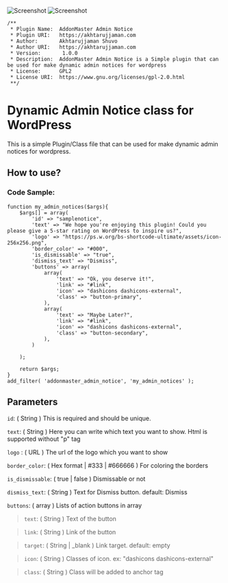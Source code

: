 ![Screenshot](https://raw.githubusercontent.com/akshuvo/class-admin-notice/master/class-admin-notice.png)
![Screenshot](https://raw.githubusercontent.com/akshuvo/class-admin-notice/master/class-admin-notice.png)

    /**
     * Plugin Name:  AddonMaster Admin Notice
     * Plugin URI:   https://akhtarujjaman.com
     * Author:       Akhtarujjaman Shuvo
     * Author URI:   https://akhtarujjaman.com
     * Version: 	  1.0.0
     * Description:  AddonMaster Admin Notice is a Simple plugin that can be used for make dynamic admin notices for wordpress
     * License:      GPL2
     * License URI:  https://www.gnu.org/licenses/gpl-2.0.html
     **/


# Dynamic Admin Notice class for WordPress
This  is a simple Plugin/Class file that can be used for make dynamic admin notices for wordpress.

## How to use?
### Code Sample:

    function my_admin_notices($args){
    	$args[] = array(
    		'id' => "samplenotice",
    		'text' => "We hope you're enjoying this plugin! Could you please give a 5-star rating on WordPress to inspire us?",
    		'logo' => "https://ps.w.org/bs-shortcode-ultimate/assets/icon-256x256.png",
    		'border_color' => "#000",
    		'is_dismissable' => "true",
    		'dismiss_text' => "Dismiss",
    		'buttons' => array(
    			array(
    				'text' => "Ok, you deserve it!",
    				'link' => "#link",
    				'icon' => "dashicons dashicons-external",
    				'class' => "button-primary",
    			),
    			array(
    				'text' => "Maybe Later?",
    				'link' => "#link",
    				'icon' => "dashicons dashicons-external",
    				'class' => "button-secondary",
    			),
    		)
    
    	);
    
    	return $args;
    }
    add_filter( 'addonmaster_admin_notice', 'my_admin_notices' );

## Parameters
`id`: ( String ) This is required and should be  unique.

`text`: ( String ) Here you can write which text you want to show. Html is supported without "p" tag

`logo` : ( URL ) The url of the logo which you want to show

`border_color`: ( Hex format | #333 | #666666 ) For coloring the borders

`is_dismissable`: ( true | false ) Dismissable or not

`dismiss_text`: ( String ) Text for Dismiss button. default: Dismiss

`buttons`: ( array ) Lists of action buttons in array

   > `text`: ( String ) Text of the button
   
   > `link`: ( String ) Link of the button
   
   > `target`: ( String | _blank ) Link target. default: empty
   
   > `icon`: ( String ) Classes of icon. ex: "dashicons dashicons-external"
   
   > `class`: ( String ) Class will be added to anchor tag

